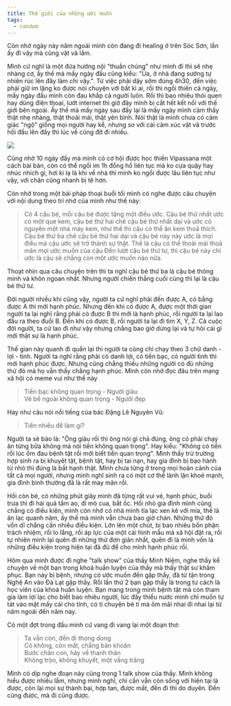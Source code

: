 ```yaml
---
title: Thế giới của những ước muốn
tags:
  - random
---
```

Còn nhớ ngày này năm ngoái mình còn đang đi healing ở trên Sóc Sơn, lần ấy đi vậy mà cũng vật vã lắm.

Mình cứ nghĩ là một đứa hướng nội "thuần chủng" như mình đi thì sẽ nhẹ
nhàng cơ, ấy thế mà mấy ngày đầu cũng kiểu: "Ủa, ở nhà đang sướng tự nhiên rúc lên đây làm chi vậy.". Từ việc phải dậy sớm đúng 4h30, đến việc phải giữ im lặng ko được
nói chuyện với bất kì ai, rồi thì ngồi thiền cả ngày, mấy ngày đầu mình còn đau khắp cả người luôn. Rồi thì bao nhiêu thói quen hay dùng điện thoại, lướt internet
thì giờ đây mình bị cắt hết kết nối với thế giới bên ngoài. Ấy thế mà mấy ngày sau đấy lại là mấy ngày mình cảm thấy thật nhẹ nhàng, thật thoải mái, thật yên bình. Nói thật
là mình chưa có cảm giác "ngộ" giống mọi người hay kể, nhưng so với cái cảm xúc vật vã trước hồi đầu lên đấy thì lúc về cũng đỡ đi nhiều.

![](/img/29-10-2023/IMG_1006.jpeg)

Cũng nhờ 10 ngày đấy mà mình có cơ hội được học thiền Vipassana một cách bài bản, còn có thể ngồi im 1h đồng hồ liên tục mà ko cựa quậy hay nhúc nhích gì, hơi kì lạ
là khi về nhà thì mình ko ngồi được lâu liên tục như vậy, với chân cũng nhanh bị tê hơn.

Còn nhớ trong một bài pháp thoại buổi tối mình có nghe được câu chuyện với nội dung theo trí nhớ của mình như thế này:

> Có 4 cậu bé, mỗi cậu bé được tặng một điều ước. Cậu bé thứ nhất ước có một que kem, cậu bé thứ hai chê cậu bé thứ nhất dại và ước có nguyên một
nhà máy kem, như thế thì cậu có thể ăn kem thoả thích. Cậu bé thứ ba chê cậu bé thứ hai dại và cậu bé này này ước là mọi điều mà cậu ước sẽ trờ thành
sự thật. Thế là cậu có thể thoải mái thoả mãn mọi ước muốn của cậu Đến lượt cậu bé thứ tư, thì cậu bé này chỉ ước là cậu sẽ chẳng còn một ước muốn nào nữa.

Thoạt nhìn qua câu chuyện trên thì ta nghĩ cậu bé thứ ba là cậu bé thông minh và khôn ngoan nhất. Nhưng người chiến thắng cuối cùng thì lại là cậu bé thứ tư.

Đời người nhiều khi cũng vậy, người ta cứ nghĩ phải đến được A, có bằng được A thì mới hạnh phúc. Nhưng đến khi có được A, được một thời gian
người ta lại nghĩ rằng phải có được B thì mới là hạnh phúc, rồi người ta lại lao đầu ra theo đuổi B. Đến khi có được B, rồi người ta lại đi tìm X, Y, Z. Cả
cuộc đời người, ta cứ lao đi như vậy nhưng chẳng bao giờ dừng lại và tự hỏi cái gì mới thật sự là hạnh phúc.

Thế gian này quanh đi quẩn lại thì người ta cũng chỉ chạy theo 3 chữ danh - lợi - tình. Người ta nghĩ rằng phải có danh lợi, có tiền bạc, có người tình thì mới hạnh phúc
được. Nhưng cũng chẳng thiếu những người có đủ những thứ đó mà họ vẫn thấy chẳng hạnh phúc. Mình còn nhớ đọc đâu trên mạng xã hội có meme vui như thế này

> Tiền bạc không quan trọng - Người giàu <br/>
 Vẻ bề ngoài không quan trọng - Người đẹp

Hay như câu nói nổi tiếng của bác Đặng Lê Nguyên Vũ:

> Tiền nhiều để làm gì?


Người ta sẽ bảo là: "Ông giàu rồi thì ông nói gì chả đúng, ông có phải chạy ăn từng bữa không mà nói tiền không quan trọng".
Hay kiểu: "Không có tiền rồi lúc ốm đau bệnh tật rồi mới biết tiền quan trọng". Mình thấy trừ trường hợp sinh ra bị khuyêt tật, bệnh tật, hay bị tai nạn, hay gia
đình bị bạo hành từ nhỏ thì đúng là bất hạnh thật. Mình chưa từng ở trong mọi hoàn cảnh của tất cả mọi người, nhưng mình nghĩ sinh ra có một cơ thể lành lặn
khoẻ mạnh, gia đình bình thường đã là rất may măn rồi.

Hồi còn bé, có những phút giây mình đã từng rất vui vẻ, hạnh phúc, buổi trưa thì đi hái quả tắm ao, đi mò cua, bắt ốc. Hồi nhỏ gia đình mình cũng chẳng có điều kiện,
mình còn nhớ có nhà mình tỉa lạc xen kẽ với mía, thế là ăn lạc quanh năm, ấy thế mà mình vẫn chưa bao giờ chán. Những thứ đó vốn dĩ chẳng cần nhiều điều kiện. Lớn lên một
chút, bị bao nhiêu bổn phận trách nhiệm, rồi lo lắng, rồi áp lực của một cái hình mẫu mà xã hội đặt ra, rồi tự nhiên mình lại quên đi những thứ đơn giản nhất,
quên đi là mình vốn là những điều kiện trong hiện tại đã đủ để cho mình hạnh phúc rồi.

Hôm qua mình được đi nghe "talk show" của thầy Minh Niệm, nghe thầy kể chuyện về một bạn trong khoá huấn luyện của thầy mà thấy thật sư khâm phục. Bạn này bị
bệnh, nhưng có ước muốn đến gặp thầy, đã từ tận trong Nghệ An vào Đà Lạt gặp thầy. Rồi lần thứ 2 bạn gặp thầy là trong tư cách là học viên của khoá huấn luyện.
Bạn mang trong mình bệnh tật mà còn tham gia làm lợi lạc cho biết bao nhiêu người, lúc đấy thiếu nước mình chỉ muốn tự tát vào mặt mấy cái cho tỉnh, có tí
chuyện bé tí mà ôm mãi nhai đi nhai lại từ năm ngoái đến năm nay.

Có một đợt trong đầu mình cứ vang đi vang lại một đoạn thơ:

>Ta vẫn còn, đến đi thong dong <br/>
Có không, còn mất, chẳng băn khoăn <br/>
Bước chân con, hãy về thanh thản <br/>
Không tròn, không khuyết, một vầng trăng

Mình có dịp nghe đoạn này cũng trong 1 talk show của thầy. Mình không hiểu được nhiêu lắm, nhưng mình nghĩ, chỉ cần vẫn còn sống với hiện tại là được,
còn lại mọi sự thành bại, hợp tan, được mất, đến đi thì do duyên. Đến cũng được, mà đi cũng được.
